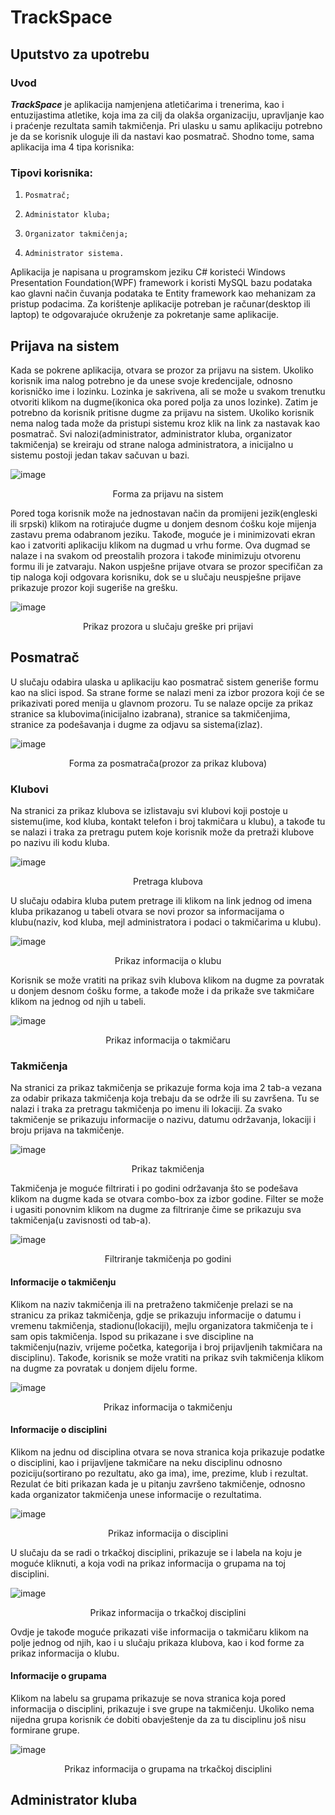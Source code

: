 # TrackSpace
## Uputstvo za upotrebu
### Uvod

  ***TrackSpace*** je aplikacija namjenjena atletičarima i trenerima, kao i entuzijastima atletike, koja ima za cilj da olakša organizaciju, upravljanje kao i praćenje rezultata samih takmičenja. Pri ulasku u samu aplikaciju potrebno je da se korisnik uloguje ili da nastavi kao posmatrač. Shodno tome, sama aplikacija ima 4 tipa korisnika:

### Tipovi korisnika:

1)     Posmatrač;

2)     Administator kluba;

3)     Organizator takmičenja;

4)     Administrator sistema.

  Aplikacija je napisana u programskom jeziku C# koristeći Windows Presentation Foundation(WPF) framework i koristi MySQL bazu podataka kao glavni način čuvanja podataka te Entity framework kao mehanizam za pristup podacima. Za korištenje aplikacije potreban je računar(desktop ili laptop) te odgovarajuće okruženje za pokretanje same aplikacije.

  ## Prijava na sistem
   Kada se pokrene aplikacija, otvara se prozor za prijavu na sistem. Ukoliko korisnik ima nalog potrebno je da unese svoje kredencijale, odnosno korisničko ime i lozinku. Lozinka je sakrivena, ali se može u svakom trenutku otvoriti klikom na dugme(ikonica oka pored polja za unos lozinke). Zatim je potrebno da korisnik pritisne dugme za prijavu na sistem. Ukoliko korisnik nema nalog tada može da pristupi sistemu kroz klik na link za nastavak kao posmatrač. Svi nalozi(administrator, administrator kluba, organizator takmičenja) se kreiraju od strane naloga administratora, a inicijalno u sistemu postoji jedan takav sačuvan u bazi.
   
![image](https://github.com/user-attachments/assets/f952b4f3-ed4b-44b8-a014-8f8401d071c0)
<p align=center>Forma za prijavu na sistem</p>

  Pored toga korisnik može na jednostavan način da promijeni jezik(engleski ili srpski) klikom na rotirajuće dugme u donjem desnom ćošku koje mijenja zastavu prema odabranom jeziku. Takođe, moguće je i minimizovati ekran kao i zatvoriti aplikaciju klikom na dugmad u vrhu forme. Ova dugmad se nalaze i na svakom od preostalih prozora i takođe minimizuju otvorenu formu ili je zatvaraju. Nakon uspješne prijave otvara se prozor specifičan za tip naloga koji odgovara korisniku, dok se u slučaju neuspješne prijave prikazuje prozor koji sugeriše na grešku.

![image](https://github.com/user-attachments/assets/4a86f9fe-4590-4a0c-8ffb-d5eb76e54817)
<p align=center>Prikaz prozora u slučaju greške pri prijavi</p>

## Posmatrač
  U slučaju odabira ulaska u aplikaciju kao posmatrač sistem generiše formu kao na slici ispod. Sa strane forme se nalazi meni za izbor prozora koji će se prikazivati pored menija u glavnom prozoru. Tu se nalaze opcije za prikaz stranice sa klubovima(inicijalno izabrana), stranice sa takmičenjima, stranice za podešavanja i dugme za odjavu sa sistema(izlaz).
  
  ![image](https://github.com/user-attachments/assets/9ee11ef7-b7bc-4d49-b3fe-61d817b1c24e)
<p align=center>Forma za posmatrača(prozor za prikaz klubova)</p>

### Klubovi
Na stranici za prikaz klubova se izlistavaju svi klubovi koji postoje u sistemu(ime, kod kluba, kontakt telefon i broj takmičara u klubu), a takođe tu se nalazi i traka za pretragu putem koje korisnik može da pretraži klubove po nazivu ili kodu kluba.

![image](https://github.com/user-attachments/assets/991eb69d-78cb-4361-ac2f-1e43797b0a09)
<p align=center>Pretraga klubova</p>
U slučaju odabira kluba putem pretrage ili klikom na link jednog od imena kluba prikazanog u tabeli otvara se novi prozor sa informacijama o klubu(naziv, kod kluba, mejl administratora i podaci o takmičarima u klubu).

![image](https://github.com/user-attachments/assets/9c492711-5ace-4833-9598-6984ab03e50a)
<p align=center>Prikaz informacija o klubu</p>
Korisnik se može vratiti na prikaz svih klubova klikom na dugme za povratak u donjem desnom ćošku forme, a takođe može i da prikaže sve takmičare klikom na jednog od njih u tabeli.

![image](https://github.com/user-attachments/assets/fa0ebfc8-9d49-4d98-b785-e2630ba7415d)
<p align=center>Prikaz informacija o takmičaru</p>

### Takmičenja
Na stranici za prikaz takmičenja se prikazuje forma koja ima 2 tab-a vezana za odabir prikaza takmičenja koja trebaju da se održe ili su završena. Tu se nalazi i traka za pretragu takmičenja po imenu ili lokaciji. Za svako takmičenje se prikazuju informacije o nazivu, datumu održavanja, lokaciji i broju prijava na takmičenje.

![image](https://github.com/user-attachments/assets/b80fecf1-6f76-4b96-b102-dd806912a9ea)
<p align=center>Prikaz takmičenja</p>
Takmičenja je moguće filtrirati i po godini održavanja što se podešava klikom na dugme kada se otvara combo-box za izbor godine. Filter se može i ugasiti ponovnim klikom na dugme za filtriranje čime se prikazuju sva takmičenja(u zavisnosti od tab-a).

![image](https://github.com/user-attachments/assets/8743b6ff-40b7-4703-aeb5-0a7044c136fc)
<p align=center>Filtriranje takmičenja po godini</p>

#### Informacije o takmičenju
Klikom na naziv takmičenja ili na pretraženo takmičenje prelazi se na stranicu za prikaz takmičenja, gdje se prikazuju informacije o datumu i vremenu takmičenja, stadionu(lokaciji), mejlu organizatora takmičenja te i sam opis takmičenja. Ispod su prikazane i sve discipline na takmičenju(naziv, vrijeme početka, kategorija i broj prijavljenih takmičara na disciplinu). Takođe, korisnik se može vratiti na prikaz svih takmičenja klikom na dugme za povratak u donjem dijelu forme.

![image](https://github.com/user-attachments/assets/8ce4c73f-2f0a-4ba3-9bf9-03edf35c4b71)
<p align=center>Prikaz informacija o takmičenju</p>

#### Informacije o disciplini
Klikom na jednu od disciplina otvara se nova stranica koja prikazuje podatke o disciplini, kao i prijavljene takmičare na neku disciplinu odnosno poziciju(sortirano po rezultatu, ako ga ima), ime, prezime, klub i rezultat. Rezulat će biti prikazan kada je u pitanju završeno takmičenje, odnosno kada organizator takmičenja unese informacije o rezultatima.

![image](https://github.com/user-attachments/assets/084c19b8-3cc6-4c8a-b98e-b20e7cab6a48)
<p align=center>Prikaz informacija o disciplini</p>
U slučaju da se radi o trkačkoj disciplini, prikazuje se i labela na koju je moguće kliknuti, a koja vodi na prikaz informacija o grupama na toj disciplini.

![image](https://github.com/user-attachments/assets/7b9d4d3c-94a9-453b-b434-d539f53fe8df)
<p align=center>Prikaz informacija o trkačkoj disciplini</p>
Ovdje je takođe moguće prikazati više informacija o takmičaru klikom na polje jednog od njih, kao i u slučaju prikaza klubova, kao i kod forme za prikaz informacija o klubu.

#### Informacije o grupama
Klikom na labelu sa grupama prikazuje se nova stranica koja pored informacija o disciplini, prikazuje i sve grupe na takmičenju. Ukoliko nema nijedna grupa korisnik će dobiti obavještenje da za tu disciplinu još nisu formirane grupe.

![image](https://github.com/user-attachments/assets/1b449ebf-1ee4-486b-9e2b-d27149dcad08)
<p align=center>Prikaz informacija o grupama na trkačkoj disciplini</p>

## Administrator kluba





